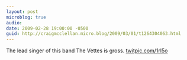 ```yaml
---
layout: post
microblog: true
audio: 
date: 2009-02-28 19:00:00 -0500
guid: http://craigmcclellan.micro.blog/2009/03/01/t1264304063.html
---
```

The lead singer of this band The Vettes is gross.  [twitpic.com/1rl5o](http://twitpic.com/1rl5o)
